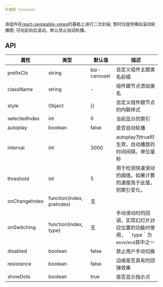 ```yaml
---
轮播图 Carousel
---
```

该组件在[react-swipeable-views](http://oliviertassinari.github.io/react-swipeable-views/)的基础上进行二次封装;
暂时仅提供横向滚动轮播图;
可向前向后滚动，默认禁止自动轮播。


## API

| 属性      | 类型    | 默认值       | 描述         |
|----------|---------|------------|--------------|
|prefixCls |string   |biz-carousel  | 自定义组件主题类名前缀|
|className | string  |-           |组件跟节点添加类名|
|style|Object|{}|自定义组件跟节点的内联样式|
|selectedIndex|int|0|当前显示的索引|
|autoplay|boolean|false|是否自动轮播|
|interval|int|3000|autoplay为true时生效，自动播放的时间间隔，单位毫秒|
|threshold|int|5|用于检测快速滑动的阈值。如果计算的速度高于此值，则索引变化。|
|onChangeIndex|function(index, preIndex)|无||
|onSwitching|function(index, type)|无|手动滑动时的回调，实现幻灯片对应位置的功能时使用， ｀type｀为`move`/`end`其中之一|
|disabled|boolean|false|禁止用户手动切换|
|resistance|boolean|false|边缘是否具有的回弹效果|
|showDots|boolean|true|是否显示指示点|



